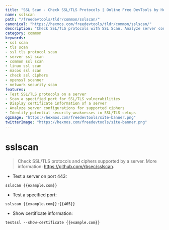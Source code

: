 ```yaml
---
title: "SSL Scan - Check SSL/TLS Protocols | Online Free DevTools by Hexmos"
name: sslscan
path: "/freedevtools/tldr/common/sslscan/"
canonical: "https://hexmos.com/freedevtools/tldr/common/sslscan/"
description: "Check SSL/TLS protocols with SSL Scan. Analyze server configurations and identify vulnerabilities with ease. Free online tool, no registration required."
category: common
keywords:
- ssl scan
- tls scan
- ssl tls protocol scan
- server ssl scan
- common ssl scan
- linux ssl scan
- macos ssl scan
- check ssl ciphers
- openssl scanner
- network security scan
features:
- Test SSL/TLS protocols on a server
- Scan a specified port for SSL/TLS vulnerabilities
- Display certificate information of a server
- Analyze server configurations for supported ciphers
- Identify potential security weaknesses in SSL/TLS setups
ogImage: "https://hexmos.com/freedevtools/site-banner.png"
twitterImage: "https://hexmos.com/freedevtools/site-banner.png"
---
```


# sslscan

> Check SSL/TLS protocols and ciphers supported by a server.
> More information: <https://github.com/rbsec/sslscan>.

- Test a server on port 443:

`sslscan {{example.com}}`

- Test a specified port:

`sslscan {{example.com}}:{{465}}`

- Show certificate information:

`testssl --show-certificate {{example.com}}`
